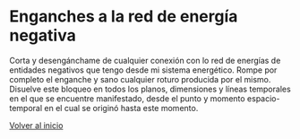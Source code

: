 # Enganches a la red de energía negativa

Corta y desengánchame de cualquier conexión con lo red de energías de entidades negativos que tengo desde mi sistema energético. Rompe por completo el enganche y sano cualquier roturo producida por el mismo. Disuelve este bloqueo en todos los planos, dimensiones y líneas temporales en el que se encuentre manifestado, desde el punto y momento espacio-temporal en el cual se originó hasta este momento.

[Volver al inicio](../index.md)
